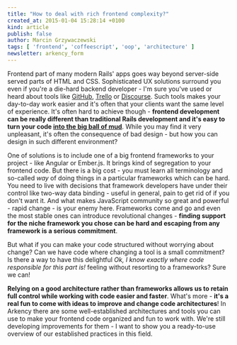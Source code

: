 ```yaml
---
title: "How to deal with rich frontend complexity?"
created_at: 2015-01-04 15:28:14 +0100
kind: article
publish: false
author: Marcin Grzywaczewski 
tags: [ 'frontend', 'coffeescript', 'oop', 'architecture' ]
newsletter: arkency_form
---
```


Frontend part of many modern Rails' apps goes way beyond server-side served parts of HTML and CSS. Sophisticated UX solutions surround you even if you're a die-hard backend developer - I'm sure you've used or heard about tools like [GitHub](https://github.com), [Trello](https://trello.com) or [Discourse](http://www.discourse.org). Such tools makes your day-to-day work easier and it's often that your clients want the same level of experience. It's often hard to achieve though - **frontend development can be really different than traditional Rails development and it's easy to turn your code [into the big ball of mud](http://blog.arkency.com/2014/07/6-front-end-techniques-for-rails-developers-part-i-from-big-ball-of-mud-to-separated-concerns/)**. While you may find it very unpleasant, it's often the consequence of bad design - but how you can design in such different environment?

One of solutions is to include one of a big frontend frameworks to your project - like Angular or Ember.js. It brings kind of segregation to your frontend code. But there is a big cost - you must learn all terminology and so-called *way* of doing things in a particular frameworks which can be hard. You need to live with decisions that framework developers have under their control like two-way data binding - useful in general, pain to get rid of if you don't want it. And what makes JavaScript community so great and powerful - rapid change - is your enemy here. Frameworks come and go and even the most stable ones can introduce revolutional changes - **finding support for the niche framework you chose can be hard and escaping from any framework is a serious commitment**.

But what if you can make your code structured without worrying about change? Can we have code where changing a tool is a small commitment? Is there a way to have this delightful *Ok, I know exactly where code responsible for this part is!* feeling without resorting to a frameworks? Sure we can!

**Relying on a good architecture rather than frameworks allows us to retain full control while working with code easier and faster**. What's more - **it's a real fun to come with ideas to improve and change code architectures**! In Arkency there are some well-established architectures and tools you can use to make your frontend code organized and fun to work with. We're still developing improvements for them - I want to show you a ready-to-use overview of our established practices in this field.

<!-- more -->

